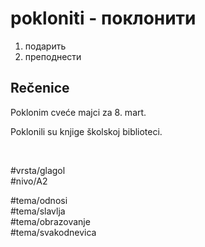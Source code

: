 # pokloniti - поклонити

1. подарить  
2. преподнести  

## Rečenice

Poklonim cveće majci za 8. mart.

Poklonili su knjige školskoj biblioteci.

<br>

#vrsta/glagol  
#nivo/A2  

#tema/odnosi  
#tema/slavlja  
#tema/obrazovanje  
#tema/svakodnevica  
